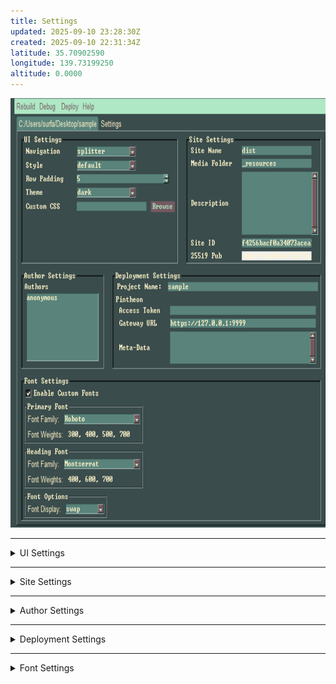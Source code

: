```yaml
---
title: Settings
updated: 2025-09-10 23:28:30Z
created: 2025-09-10 22:31:34Z
latitude: 35.70902590
longitude: 139.73199250
altitude: 0.0000
---
```


<img src="../../_resources/press_settings.png" alt="press_settings.png" width="753" height="687" class="jop-noMdConv">

***
<details>
<summary>UI Settings</summary>
These settings deal with the look of the rendered site.
<details>
<summary>Navigation</summary> 
This drop-down sets to navigation type for the rendered site.
</details>

<details>
<summary>Style</summary>
<img src="../../_resources/press_style_types.png" alt="press_style_types.png" width="398" height="114" class="jop-noMdConv">

This is used to set the style types, subtle differences in styling of site elements.
</details>

<details>
<summary>Row Padding</summary> 
This sets the spacing between Article columns.
</details>

<details>
<summary>Theme</summary> 
<img src="../../_resources/press_theme_types.png" alt="press_theme_types.png" width="406" height="230" class="jop-noMdConv">

Drop-down with custom color schemes
</details>
<details>
<summary>Custom Theme</summary> 
A custom css theme can be generated at the [Onsen Theme Roller](https://onsen.io/theme-roller).

Once a new theme is created and downloaded, the downloaded theme contains multiple files. The file 'theme.css' is the file we want to select, to customize the site css.

</details>
</details>

***

<details>
<summary>Site Settings</summary>

<details>
<summary>Site Name</summary> 
This sets the folder name that the rendered site is saved to.</details>

<details>
<summary>Media Folder</summary> 
This is the folder that is used for media files used in the markdown files.
</details>

<details>
<summary>Description</summary> 
This sets the site description, used in site meta-data.
</details>

<details>
<summary>Site ID</summary> 
This sets the site ID used in site meta-data.
</details>

<details>
<summary>25519 Pub</summary> 
This is the 25519 Stellar Public Key, used for pairing Press with your Pintheon node, for easy uploads.
</details>

</details>

***

<details>
<summary>Author Settings</summary>

<details>
<summary>Authors</summary> 
Right clicking this field will popup ui, to add a new author to the project.
</details>

</details>

***

<details>
<summary>Deployment Settings</summary>

<details>
<summary>Project Name</summary> 
Name of the project, based on project base folder.
</details>

<details>
<summary>Access Token</summary> 
After creating an access token for Press in your Pintheon node, paste it here.
</details>

<details>
<summary>Gateway URL</summary> 
This is the url that the Pintheon node is running on.
</details>

<details>
<summary>Meta-Data</summary> 
This sets any additional site meta-data.
</details>

</details>

***

<details>
<summary>Font Settings</summary>

<details>
<summary>Enable Custom Fonts</summary> 
Enable custom fonts for the rendered site.
</details>

<details>
<summary>Primary Font</summary> 
Set the primary font family.
</details>

<details>
<summary>Heading Font</summary> 
Set the heading font family.
</details>

<details>
<summary>Font Options</summary> 
This sets how the fonts are loaded.
</details>

</details>


